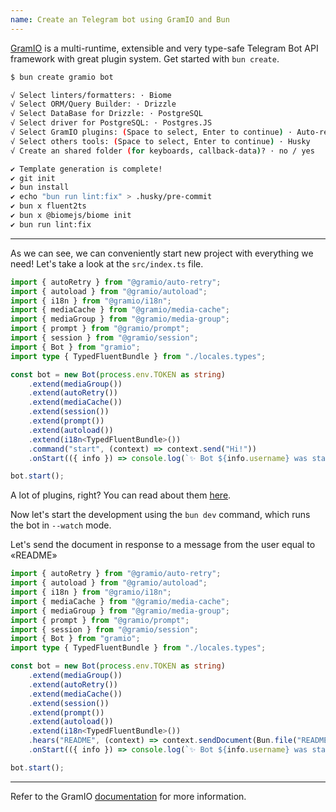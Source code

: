 ```yaml
---
name: Create an Telegram bot using GramIO and Bun
---
```


[GramIO](https://gramio.dev) is a multi-runtime, extensible and very type-safe Telegram Bot API framework with great plugin system. Get started with `bun create`.

```sh
$ bun create gramio bot

√ Select linters/formatters: · Biome
√ Select ORM/Query Builder: · Drizzle
√ Select DataBase for Drizzle: · PostgreSQL
√ Select driver for PostgreSQL: · Postgres.JS
√ Select GramIO plugins: (Space to select, Enter to continue) · Auto-retry, Media-group, Media-cache, Session, I18n, Autoload, Prompt
√ Select others tools: (Space to select, Enter to continue) · Husky
√ Create an shared folder (for keyboards, callback-data)? · no / yes

✔ Template generation is complete!
✔ git init
✔ bun install
✔ echo "bun run lint:fix" > .husky/pre-commit
✔ bun x fluent2ts
✔ bun x @biomejs/biome init
✔ bun run lint:fix
```

---

As we can see, we can conveniently start new project with everything we need! Let's take a look at the `src/index.ts` file.

```ts#src/index.ts
import { autoRetry } from "@gramio/auto-retry";
import { autoload } from "@gramio/autoload";
import { i18n } from "@gramio/i18n";
import { mediaCache } from "@gramio/media-cache";
import { mediaGroup } from "@gramio/media-group";
import { prompt } from "@gramio/prompt";
import { session } from "@gramio/session";
import { Bot } from "gramio";
import type { TypedFluentBundle } from "./locales.types";

const bot = new Bot(process.env.TOKEN as string)
	.extend(mediaGroup())
	.extend(autoRetry())
	.extend(mediaCache())
	.extend(session())
	.extend(prompt())
	.extend(autoload())
	.extend(i18n<TypedFluentBundle>())
	.command("start", (context) => context.send("Hi!"))
	.onStart(({ info }) => console.log(`✨ Bot ${info.username} was started!`));

bot.start();
```

A lot of plugins, right? You can read about them [here](https://gramio.dev/plugins/).

Now let's start the development using the `bun dev` command, which runs the bot in `--watch` mode.

Let's send the document in response to a message from the user equal to «README»

```ts#src/index.ts
import { autoRetry } from "@gramio/auto-retry";
import { autoload } from "@gramio/autoload";
import { i18n } from "@gramio/i18n";
import { mediaCache } from "@gramio/media-cache";
import { mediaGroup } from "@gramio/media-group";
import { prompt } from "@gramio/prompt";
import { session } from "@gramio/session";
import { Bot } from "gramio";
import type { TypedFluentBundle } from "./locales.types";

const bot = new Bot(process.env.TOKEN as string)
	.extend(mediaGroup())
	.extend(autoRetry())
	.extend(mediaCache())
	.extend(session())
	.extend(prompt())
	.extend(autoload())
	.extend(i18n<TypedFluentBundle>())
	.hears("README", (context) => context.sendDocument(Bun.file("README.md")))
	.onStart(({ info }) => console.log(`✨ Bot ${info.username} was started!`));

bot.start();
```

---

Refer to the GramIO [documentation](https://gramio.dev/) for more information.
